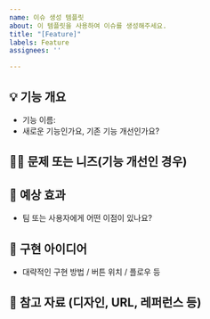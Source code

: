 ```yaml
---
name: 이슈 생성 템플릿
about: 이 템플릿을 사용하여 이슈를 생성해주세요.
title: "[Feature]"
labels: Feature
assignees: ''

---
```


## 💡 기능 개요
- 기능 이름:  
- 새로운 기능인가요, 기존 기능 개선인가요?

## 🙋‍♂️ 문제 또는 니즈(기능 개선인 경우)


## 🧠 예상 효과
- 팀 또는 사용자에게 어떤 이점이 있나요?


## 📝 구현 아이디어
- 대략적인 구현 방법 / 버튼 위치 / 플로우 등


## 📎 참고 자료 (디자인, URL, 레퍼런스 등)
